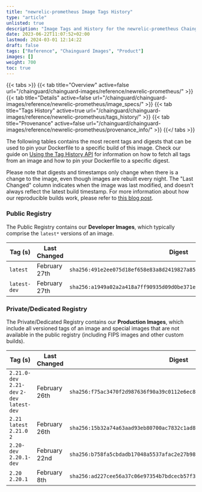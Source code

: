 ```yaml
---
title: "newrelic-prometheus Image Tags History"
type: "article"
unlisted: true
description: "Image Tags and History for the newrelic-prometheus Chainguard Image"
date: 2023-06-22T11:07:52+02:00
lastmod: 2024-03-01 12:14:22
draft: false
tags: ["Reference", "Chainguard Images", "Product"]
images: []
weight: 700
toc: true
---
```


{{< tabs >}}
{{< tab title="Overview" active=false url="/chainguard/chainguard-images/reference/newrelic-prometheus/" >}}
{{< tab title="Details" active=false url="/chainguard/chainguard-images/reference/newrelic-prometheus/image_specs/" >}}
{{< tab title="Tags History" active=true url="/chainguard/chainguard-images/reference/newrelic-prometheus/tags_history/" >}}
{{< tab title="Provenance" active=false url="/chainguard/chainguard-images/reference/newrelic-prometheus/provenance_info/" >}}
{{</ tabs >}}

The following tables contains the most recent tags and digests that can be used to pin your Dockerfile to a specific build of this image. Check our guide on [Using the Tag History API](/chainguard/chainguard-images/using-the-tag-history-api/) for information on how to fetch all tags from an image and how to pin your Dockerfile to a specific digest.

Please note that digests and timestamps only change when there is a change to the image, even though images are rebuilt every night. The "Last Changed" column indicates when the image was last modified, and doesn't always reflect the latest build timestamp. For more information about how our reproducible builds work, please refer to [this blog post](https://www.chainguard.dev/unchained/reproducing-chainguards-reproducible-image-builds).

### Public Registry
The Public Registry contains our **Developer Images**, which typically comprise the `latest*` versions of an image.

| Tag (s)       | Last Changed  | Digest                                                                    |
|---------------|---------------|---------------------------------------------------------------------------|
|  `latest`     | February 27th | `sha256:491e2ee075d18ef658e83a8d2419827a850427dd16d9e77e8e4aae21a5e5265b` |
|  `latest-dev` | February 27th | `sha256:a1949a02a2a418a7ff90935d09d0be371e012862522c7908804294f1dc496f26` |


### Private/Dedicated Registry
The Private/Dedicated Registry contains our **Production Images**, which include all versioned tags of an image and special images that are not available in the public registry (including FIPS images and other custom builds).

| Tag (s)                                       | Last Changed  | Digest                                                                    |
|-----------------------------------------------|---------------|---------------------------------------------------------------------------|
|  `2.21.0-dev` `2.21-dev` `2-dev` `latest-dev` | February 26th | `sha256:f75ac3470f2d987636f90a39c0112e6ec856f84f569473e2f7c6c9ece75221fe` |
|  `2.21` `latest` `2.21.0` `2`                 | February 26th | `sha256:15b32a74a63aad93eb80700ac7832c1ad8cea8e96421a754a53283c872194d08` |
|  `2.20-dev` `2.20.1-dev`                      | February 22nd | `sha256:b758fa5cbdadb17048a5537afac2e27b988fb856773793b971b6a08f472b6ab5` |
|  `2.20` `2.20.1`                              | February 8th  | `sha256:ad227cee56a37c06e97354b7bdcecb57f34c9ac79a0f0d3d9641f6daa91de988` |

